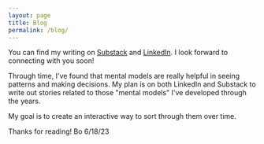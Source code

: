 ```yaml
---
layout: page
title: Blog
permalink: /blog/
---
```


You can find my writing on [Substack](https://borhyne.substack.com/) and [LinkedIn](https://www.linkedin.com/in/borhyne/). I look forward to connecting with you soon!

Through time, I've found that mental models are really helpful in seeing patterns and making decisions. My plan is on both LinkedIn and Substack to write out stories related to those "mental models" I've developed through the years.

My goal is to create an interactive way to sort through them over time.

Thanks for reading!
Bo
6/18/23
